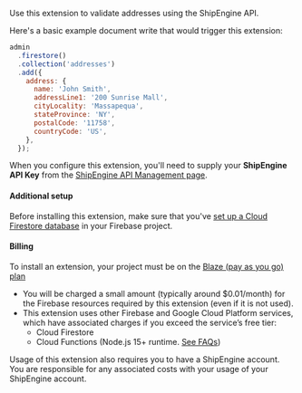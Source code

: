 Use this extension to validate addresses using the ShipEngine API.

Here's a basic example document write that would trigger this extension:

```js
admin
  .firestore()
  .collection('addresses')
  .add({
    address: {
      name: 'John Smith',
      addressLine1: '200 Sunrise Mall',
      cityLocality: 'Massapequa',
      stateProvince: 'NY',
      postalCode: '11758',
      countryCode: 'US',
    },
  });
```

When you configure this extension, you'll need to supply your **ShipEngine API Key** from the [ShipEngine API Management page](https://app.shipengine.com/#/portal/apimanagement).

#### Additional setup

Before installing this extension, make sure that you've [set up a Cloud Firestore database](https://firebase.google.com/docs/firestore/quickstart) in your Firebase project.

#### Billing

To install an extension, your project must be on the [Blaze (pay as you go) plan](https://firebase.google.com/pricing)

- You will be charged a small amount (typically around $0.01/month) for the Firebase resources required by this extension (even if it is not used).
- This extension uses other Firebase and Google Cloud Platform services, which have associated charges if you exceed the service’s free tier:
  - Cloud Firestore
  - Cloud Functions (Node.js 15+ runtime. [See FAQs](https://firebase.google.com/support/faq#extensions-pricing))

Usage of this extension also requires you to have a ShipEngine account. You are responsible for any associated costs with your usage of your ShipEngine account.
